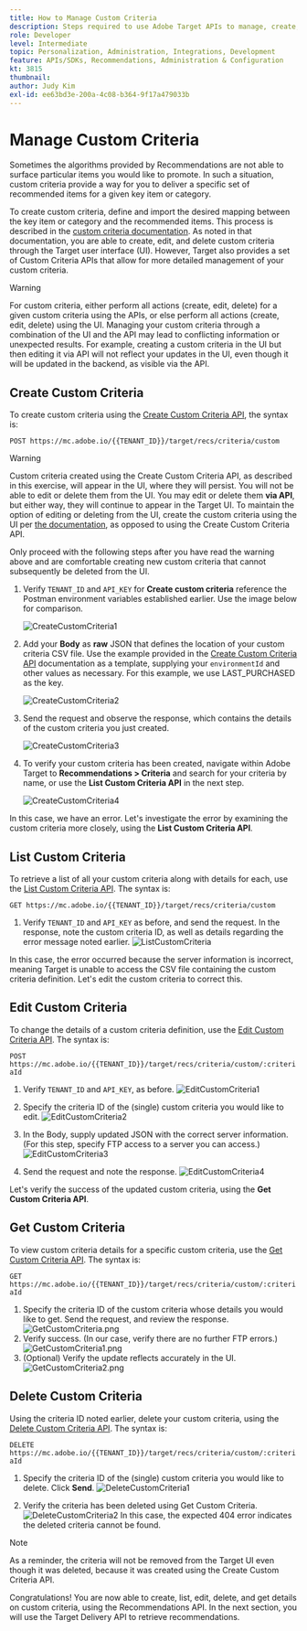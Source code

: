 ```yaml
---
title: How to Manage Custom Criteria
description: Steps required to use Adobe Target APIs to manage, create, list, edit, get, and delete Adobe Target Recommendations criteria.
role: Developer
level: Intermediate
topic: Personalization, Administration, Integrations, Development
feature: APIs/SDKs, Recommendations, Administration & Configuration
kt: 3815
thumbnail:
author: Judy Kim
exl-id: ee63bd3e-200a-4c08-b364-9f17a479033b
---
```

# Manage Custom Criteria

Sometimes the algorithms provided by Recommendations are not able to surface particular items you would like to promote. In such a situation, custom criteria provide a way for you to deliver a specific set of recommended items for a given key item or category.

To create custom criteria, define and import the desired mapping between the key item or category and the recommended items. This process is described in the [custom criteria documentation](https://experienceleague.adobe.com/docs/target/using/recommendations/criteria/recommendations-csv.html). As noted in that documentation, you are able to create, edit, and delete custom criteria through the Target user interface (UI). However, Target also provides a set of Custom Criteria APIs that allow for more detailed management of your custom criteria.

>[!WARNING]
>
>For custom criteria, either perform all actions (create, edit, delete) for a given custom criteria using the APIs, or else perform all actions (create, edit, delete) using the UI. Managing your custom criteria through a combination of the UI and the API may lead to conflicting information or unexpected results. For example, creating a custom criteria in the UI but then editing it via API will not reflect your updates in the UI, even though it will be updated in the backend, as visible via the API.

## Create Custom Criteria

To create custom criteria using the [Create Custom Criteria API](https://developers.adobetarget.com/api/recommendations/#operation/createCriteriaCustom), the syntax is:

`POST https://mc.adobe.io/{{TENANT_ID}}/target/recs/criteria/custom`

>[!WARNING]
>
>Custom criteria created using the Create Custom Criteria API, as described in this exercise, will appear in the UI, where they will persist. You will not be able to edit or delete them from the UI. You may edit or delete them **via API**, but either way, they will continue to appear in the Target UI. To maintain the option of editing or deleting from the UI, create the custom criteria using the UI per [the documentation](https://experienceleague.adobe.com/docs/target/using/recommendations/criteria/recommendations-csv.html), as opposed to using the Create Custom Criteria API.

Only proceed with the following steps after you have read the warning above and are comfortable creating new custom criteria that cannot subsequently be deleted from the UI.

1. Verify `TENANT_ID` and `API_KEY` for **Create custom criteria** reference the Postman environment variables established earlier. Use the image below for comparison.

    ![CreateCustomCriteria1](/assets/CreateCustomCriteria1.png)

2. Add your **Body** as **raw** JSON that defines the location of your custom criteria CSV file. Use the example provided in the [Create Custom Criteria API](https://developers.adobetarget.com/api/recommendations/#operation/getAllCriteriaCustom) documentation as a template, supplying your `environmentId` and other values as necessary. For this example, we use LAST_PURCHASED as the key.

    ![CreateCustomCriteria2](/assets/CreateCustomCriteria2.png)

3. Send the request and observe the response, which contains the details of the custom criteria you just created.

    ![CreateCustomCriteria3](/assets/CreateCustomCriteria3.png)

4. To verify your custom criteria has been created, navigate within Adobe Target to **Recommendations > Criteria** and search for your criteria by name, or use the **List Custom Criteria API** in the next step.

    ![CreateCustomCriteria4](/assets/CreateCustomCriteria4.png)

In this case, we have an error. Let's investigate the error by examining the custom criteria more closely, using the **List Custom Criteria API**.

## List Custom Criteria

To retrieve a list of all your custom criteria along with details for each, use the [List Custom Criteria API](https://developers.adobetarget.com/api/recommendations/#operation/getAllCriteriaCustom). The syntax is:

`GET https://mc.adobe.io/{{TENANT_ID}}/target/recs/criteria/custom`

1. Verify `TENANT_ID` and `API_KEY` as before, and send the request. In the response, note the custom criteria ID, as well as details regarding the error message noted earlier.
   ![ListCustomCriteria](/assets/ListCustomCriteria.png)

In this case, the error occurred because the server information is incorrect, meaning Target is unable to access the CSV file containing the custom criteria definition. Let's edit the custom criteria to correct this.

## Edit Custom Criteria

To change the details of a custom criteria definition, use the [Edit Custom Criteria API](https://developers.adobetarget.com/api/recommendations/#operation/updateCriteriaCustom). The syntax is:

`POST https://mc.adobe.io/{{TENANT_ID}}/target/recs/criteria/custom/:criteriaId`

1. Verify `TENANT_ID` and `API_KEY`, as before.
![EditCustomCriteria1](/assets/EditCustomCriteria1.png)

1. Specify the criteria ID of the (single) custom criteria you would like to edit.
![EditCustomCriteria2](/assets/EditCustomCriteria2.png)

1. In the Body, supply updated JSON with the correct server information. (For this step, specify FTP access to a server you can access.)
![EditCustomCriteria3](/assets/EditCustomCriteria3.png)

1. Send the request and note the response.
![EditCustomCriteria4](/assets/EditCustomCriteria4.png)

Let's verify the success of the updated custom criteria, using the **Get Custom Criteria API**.

## Get Custom Criteria

To view custom criteria details for a specific custom criteria, use the [Get Custom Criteria API](https://developers.adobetarget.com/api/recommendations/#operation/getCriteriaCustom). The syntax is:

`GET https://mc.adobe.io/{{TENANT_ID}}/target/recs/criteria/custom/:criteriaId`

1. Specify the criteria ID of the custom criteria whose details you would like to get. Send the request, and review the response.
![GetCustomCriteria.png](/assets/GetCustomCriteria.png)
1. Verify success. (In our case, verify there are no further FTP errors.)
   ![GetCustomCriteria1.png](/assets/GetCustomCriteria1.png)
1. (Optional) Verify the update reflects accurately in the UI.
   ![GetCustomCriteria2.png](/assets/GetCustomCriteria2.png)

## Delete Custom Criteria

Using the criteria ID noted earlier, delete your custom criteria, using the [Delete Custom Criteria API](https://developers.adobetarget.com/api/recommendations/#operation/deleteCriteriaCustom). The syntax is:

`DELETE https://mc.adobe.io/{{TENANT_ID}}/target/recs/criteria/custom/:criteriaId`

1. Specify the criteria ID of the (single) custom criteria you would like to delete. Click **Send**.
   ![DeleteCustomCriteria1](/assets/DeleteCustomCriteria1.png)

1. Verify the criteria has been deleted using Get Custom Criteria.
   ![DeleteCustomCriteria2](/assets/DeleteCustomCriteria2.png)
   In this case, the expected 404 error indicates the deleted criteria cannot be found.

>[!NOTE]
>
>As a reminder, the criteria will not be removed from the Target UI even though it was deleted, because it was created using the Create Custom Criteria API.

Congratulations! You are now able to create, list, edit, delete, and get details on custom criteria, using the Recommendations API. In the next section, you will use the Target Delivery API to retrieve recommendations.

<!--- [Next "Fetch Recommendations with the Server-side Delivery API" >](fetch-recs-server-side-delivery-api.md) --->
